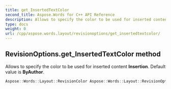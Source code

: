 ```yaml
---
title: get_InsertedTextColor
second_title: Aspose.Words for C++ API Reference
description: Allows to specify the color to be used for inserted content Insertion. Default value is ByAuthor. 
type: docs
weight: 0
url: /cpp/aspose.words.layout/revisionoptions/get_insertedtextcolor/
---
```

## RevisionOptions.get_InsertedTextColor method


Allows to specify the color to be used for inserted content **Insertion**. Default value is **ByAuthor**.

```cpp
Aspose::Words::Layout::RevisionColor Aspose::Words::Layout::RevisionOptions::get_InsertedTextColor()
```

